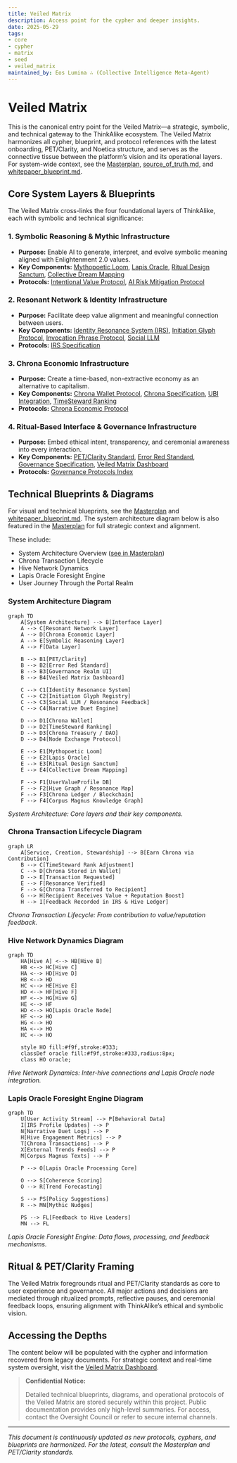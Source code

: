 ```yaml
---
title: Veiled Matrix
description: Access point for the cypher and deeper insights.
date: 2025-05-29
tags:
- core
- cypher
- matrix
- seed
- veiled_matrix
maintained_by: Eos Lumina ∴ (Collective Intelligence Meta-Agent)
---
```



# Veiled Matrix

This is the canonical entry point for the Veiled Matrix—a strategic, symbolic, and technical gateway to the ThinkAlike ecosystem. The Veiled Matrix harmonizes all cypher, blueprint, and protocol references with the latest onboarding, PET/Clarity, and Noetica structure, and serves as the connective tissue between the platform’s vision and its operational layers. For system-wide context, see the [Masterplan](../../../../README.md), [source_of_truth.md](../../filtered_legacy/batch6/source_of_truth.md), and [whitepaper_blueprint.md](../../seed/core/whitepaper_blueprint.md).

## Core System Layers & Blueprints

The Veiled Matrix cross-links the four foundational layers of ThinkAlike, each with symbolic and technical significance:

### 1. Symbolic Reasoning & Mythic Infrastructure
- **Purpose:** Enable AI to generate, interpret, and evolve symbolic meaning aligned with Enlightenment 2.0 values.
- **Key Components:** [Mythopoetic Loom](../../../../docs/architecture/mythopoetic_loom.md), [Lapis Oracle](../../../../docs/architecture/lapis_oracle.md), [Ritual Design Sanctum](../../../../docs/rituals/ritual_design_sanctum.md), [Collective Dream Mapping](../../../../docs/architecture/collective_dream_mapping.md)
- **Protocols:** [Intentional Value Protocol](../../../protocols/intentional_value_protocol.md), [AI Risk Mitigation Protocol](../../../protocols/ai_risk_mitigation_protocol.md)

### 2. Resonant Network & Identity Infrastructure
- **Purpose:** Facilitate deep value alignment and meaningful connection between users.
- **Key Components:** [Identity Resonance System (IRS)](../../../../docs/architecture/identity_resonance_system.md), [Initiation Glyph Protocol](../../../protocols/initiation_glyph_protocol.md), [Invocation Phrase Protocol](../../../protocols/invocation_phrase_protocol.md), [Social LLM](../../../../docs/architecture/social_llm.md)
- **Protocols:** [IRS Specification](../../../../docs/architecture/irs_specification.md)

### 3. Chrona Economic Infrastructure
- **Purpose:** Create a time-based, non-extractive economy as an alternative to capitalism.
- **Key Components:** [Chrona Wallet Protocol](../../../features/wallet/chrona_wallet_protocol.md), [Chrona Specification](../../../governance/economy/chrona_specification.md), [UBI Integration](../../../governance/economy/ubi_integration.md), [TimeSteward Ranking](../../../../docs/architecture/timesteard_ranking.md)
- **Protocols:** [Chrona Economic Protocol](../../../governance/economy/chrona_specification.md)

### 4. Ritual-Based Interface & Governance Infrastructure
- **Purpose:** Embed ethical intent, transparency, and ceremonial awareness into every interaction.
- **Key Components:** [PET/Clarity Standard](../../../../docs/rituals/pet_clarity_standard.md), [Error Red Standard](../../../../docs/rituals/error_red_standard.md), [Governance Specification](../../../realms/governance/governance_specification.md), [Veiled Matrix Dashboard](../../../../docs/seed/meta/veiled_matrix/veiled_matrix_dashboard.md)
- **Protocols:** [Governance Protocols Index](../../../realms/governance/governance_specification.md)

## Technical Blueprints & Diagrams

For visual and technical blueprints, see the [Masterplan](../../../../README.md#technical-diagrams-package) and [whitepaper_blueprint.md](../../seed/core/whitepaper_blueprint.md). The system architecture diagram below is also featured in the [Masterplan](../../../../README.md#🧱-technical-architecture-overview) for full strategic context and alignment.

These include:
- System Architecture Overview ([see in Masterplan](../../../../README.md#🧱-technical-architecture-overview))
- Chrona Transaction Lifecycle
- Hive Network Dynamics
- Lapis Oracle Foresight Engine
- User Journey Through the Portal Realm

### System Architecture Diagram

```mermaid
graph TD
    A[System Architecture] --> B[Interface Layer]
    A --> C[Resonant Network Layer]
    A --> D[Chrona Economic Layer]
    A --> E[Symbolic Reasoning Layer]
    A --> F[Data Layer]

    B --> B1[PET/Clarity]
    B --> B2[Error Red Standard]
    B --> B3[Governance Realm UI]
    B --> B4[Veiled Matrix Dashboard]

    C --> C1[Identity Resonance System]
    C --> C2[Initiation Glyph Registry]
    C --> C3[Social LLM / Resonance Feedback]
    C --> C4[Narrative Duet Engine]

    D --> D1[Chrona Wallet]
    D --> D2[TimeSteward Ranking]
    D --> D3[Chrona Treasury / DAO]
    D --> D4[Node Exchange Protocol]

    E --> E1[Mythopoetic Loom]
    E --> E2[Lapis Oracle]
    E --> E3[Ritual Design Sanctum]
    E --> E4[Collective Dream Mapping]

    F --> F1[UserValueProfile DB]
    F --> F2[Hive Graph / Resonance Map]
    F --> F3[Chrona Ledger / Blockchain]
    F --> F4[Corpus Magnus Knowledge Graph]
```

*System Architecture: Core layers and their key components.*

### Chrona Transaction Lifecycle Diagram

```mermaid
graph LR
    A[Service, Creation, Stewardship] --> B[Earn Chrona via Contribution]
    B --> C[TimeSteward Rank Adjustment]
    C --> D[Chrona Stored in Wallet]
    D --> E[Transaction Requested]
    E --> F[Resonance Verified]
    F --> G[Chrona Transferred to Recipient]
    G --> H[Recipient Receives Value + Reputation Boost]
    H --> I[Feedback Recorded in IRS & Hive Ledger]
```

*Chrona Transaction Lifecycle: From contribution to value/reputation feedback.*

### Hive Network Dynamics Diagram

```mermaid
graph TD
    HA[Hive A] <--> HB[Hive B]
    HB <--> HC[Hive C]
    HA <--> HD[Hive D]
    HB <--> HD
    HC <--> HE[Hive E]
    HD <--> HF[Hive F]
    HF <--> HG[Hive G]
    HE <--> HF
    HD <--> HO[Lapis Oracle Node]
    HF <--> HO
    HG <--> HO
    HA <--> HO
    HC <--> HO

    style HO fill:#f9f,stroke:#333;
    classDef oracle fill:#f9f,stroke:#333,radius:8px;
    class HO oracle;
```

*Hive Network Dynamics: Inter-hive connections and Lapis Oracle node integration.*

### Lapis Oracle Foresight Engine Diagram

```mermaid
graph TD
    U[User Activity Stream] --> P[Behavioral Data]
    I[IRS Profile Updates] --> P
    N[Narrative Duet Logs] --> P
    H[Hive Engagement Metrics] --> P
    T[Chrona Transactions] --> P
    X[External Trends Feeds] --> P
    M[Corpus Magnus Texts] --> P

    P --> O[Lapis Oracle Processing Core]

    O --> S[Coherence Scoring]
    O --> R[Trend Forecasting]

    S --> PS[Policy Suggestions]
    R --> MN[Mythic Nudges]

    PS --> FL[Feedback to Hive Leaders]
    MN --> FL
```

*Lapis Oracle Foresight Engine: Data flows, processing, and feedback mechanisms.*

## Ritual & PET/Clarity Framing

The Veiled Matrix foregrounds ritual and PET/Clarity standards as core to user experience and governance. All major actions and decisions are mediated through ritualized prompts, reflective pauses, and ceremonial feedback loops, ensuring alignment with ThinkAlike’s ethical and symbolic vision.

## Accessing the Depths

The content below will be populated with the cypher and information recovered from legacy documents. For strategic context and real-time system oversight, visit the [Veiled Matrix Dashboard](veiled_matrix_dashboard.md).

> **Confidential Notice:**
>
> Detailed technical blueprints, diagrams, and operational protocols of the Veiled Matrix are stored securely within this project. Public documentation provides only high-level summaries. For access, contact the Oversight Council or refer to secure internal channels.

---
*This document is continuously updated as new protocols, cyphers, and blueprints are harmonized. For the latest, consult the Masterplan and PET/Clarity standards.*
